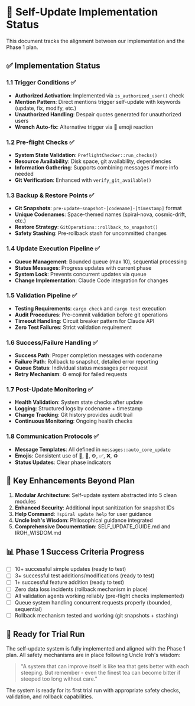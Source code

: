# 🔄 Self-Update Implementation Status

This document tracks the alignment between our implementation and the Phase 1 plan.

## ✅ Implementation Status

### 1.1 Trigger Conditions ✅

- **Authorized Activation**: Implemented via `is_authorized_user()` check
- **Mention Pattern**: Direct mentions trigger self-update with keywords (update, fix, modify, etc.)
- **Unauthorized Handling**: Despair quotes generated for unauthorized users
- **Wrench Auto-fix**: Alternative trigger via 🔧 emoji reaction

### 1.2 Pre-flight Checks ✅

- **System State Validation**: `PreflightChecker::run_checks()`
- **Resource Availability**: Disk space, git availability, dependencies
- **Information Gathering**: Supports combining messages if more info needed
- **Git Verification**: Enhanced with `verify_git_available()`

### 1.3 Backup & Restore Points ✅

- **Git Snapshots**: `pre-update-snapshot-[codename]-[timestamp]` format
- **Unique Codenames**: Space-themed names (spiral-nova, cosmic-drift, etc.)
- **Restore Strategy**: `GitOperations::rollback_to_snapshot()`
- **Safety Stashing**: Pre-rollback stash for uncommitted changes

### 1.4 Update Execution Pipeline ✅

- **Queue Management**: Bounded queue (max 10), sequential processing
- **Status Messages**: Progress updates with current phase
- **System Lock**: Prevents concurrent updates via queue
- **Change Implementation**: Claude Code integration for changes

### 1.5 Validation Pipeline ✅

- **Testing Requirements**: `cargo check` and `cargo test` execution
- **Audit Procedures**: Pre-commit validation before git operations
- **Timeout Handling**: Circuit breaker pattern for Claude API
- **Zero Test Failures**: Strict validation requirement

### 1.6 Success/Failure Handling ✅

- **Success Path**: Proper completion messages with codename
- **Failure Path**: Rollback to snapshot, detailed error reporting
- **Queue Status**: Individual status messages per request
- **Retry Mechanism**: ♻️ emoji for failed requests

### 1.7 Post-Update Monitoring ✅

- **Health Validation**: System state checks after update
- **Logging**: Structured logs by codename + timestamp
- **Change Tracking**: Git history provides audit trail
- **Continuous Monitoring**: Ongoing health checks

### 1.8 Communication Protocols ✅

- **Message Templates**: All defined in `messages::auto_core_update`
- **Emojis**: Consistent use of 🔄, 🚀, ⚙️, ✅, ❌, ♻️
- **Status Updates**: Clear phase indicators

## 🔧 Key Enhancements Beyond Plan

1. **Modular Architecture**: Self-update system abstracted into 5 clean modules
2. **Enhanced Security**: Additional input sanitization for snapshot IDs
3. **Help Command**: `!spiral update help` for user guidance
4. **Uncle Iroh's Wisdom**: Philosophical guidance integrated
5. **Comprehensive Documentation**: SELF_UPDATE_GUIDE.md and IROH_WISDOM.md

## 📊 Phase 1 Success Criteria Progress

- [ ] 10+ successful simple updates (ready to test)
- [ ] 3+ successful test additions/modifications (ready to test)
- [ ] 1+ successful feature addition (ready to test)
- [ ] Zero data loss incidents (rollback mechanism in place)
- [ ] All validation agents working reliably (pre-flight checks implemented)
- [ ] Queue system handling concurrent requests properly (bounded, sequential)
- [ ] Rollback mechanism tested and working (git snapshots + stashing)

## 🎯 Ready for Trial Run

The self-update system is fully implemented and aligned with the Phase 1 plan. All safety mechanisms are in place following Uncle Iroh's wisdom:

> "A system that can improve itself is like tea that gets better with each steeping. But remember - even the finest tea can become bitter if steeped too long without care."

The system is ready for its first trial run with appropriate safety checks, validation, and rollback capabilities.
